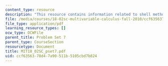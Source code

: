 ```yaml
---
content_type: resource
description: "This resource contains information related to shell method.\r\n"
file: /media/courses/18-02sc-multivariable-calculus-fall-2010/ccf6356378d47a90511b5105cbd7b824_MIT18_02SC_pset7.pdf
file_type: application/pdf
learning_resource_types: []
ocw_type: OCWFile
parent_title: Problem Set 7
parent_type: CourseSection
resourcetype: Document
title: MIT18_02SC_pset7.pdf
uid: ccf63563-78d4-7a90-511b-5105cbd7b824
---
```

